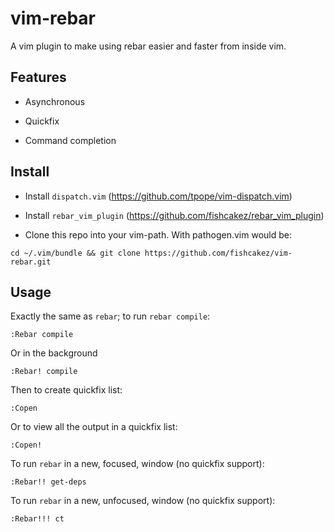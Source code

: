 vim-rebar
=========
A vim plugin to make using rebar easier and faster from inside vim.

Features
--------
- Asynchronous

- Quickfix

- Command completion

Install
-------
- Install `dispatch.vim` (https://github.com/tpope/vim-dispatch.vim)

- Install `rebar_vim_plugin` (https://github.com/fishcakez/rebar_vim_plugin)

- Clone this repo into your vim-path. With pathogen.vim would be:

```
cd ~/.vim/bundle && git clone https://github.com/fishcakez/vim-rebar.git
```

Usage
-----
Exactly the same as `rebar`; to run `rebar compile`:
```
:Rebar compile
```
Or in the background
```
:Rebar! compile
```
Then to create quickfix list:
```
:Copen
```
Or to view all the output in a quickfix list:
```
:Copen!
```
To run `rebar` in a new, focused, window (no quickfix support):
```
:Rebar!! get-deps
```
To run `rebar` in a new, unfocused, window (no quickfix support):
```
:Rebar!!! ct
```
